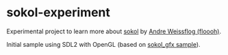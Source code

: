 # sokol-experiment

Experimental project to learn more about [sokol](https://github.com/floooh/sokol) by [Andre Weissflog (floooh)](https://github.com/floooh).

Initial sample using SDL2 with OpenGL (based on [sokol_gfx sample](https://github.com/floooh/sokol#sokol_gfxh)).
